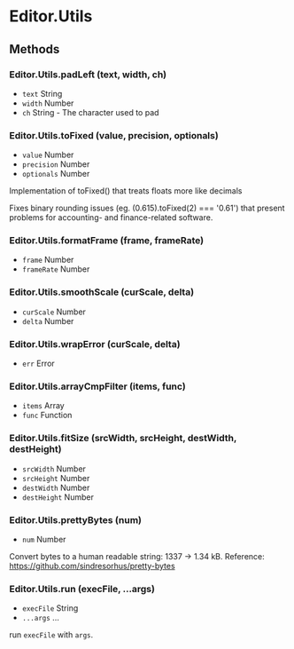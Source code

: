 # Editor.Utils

## Methods

### Editor.Utils.padLeft (text, width, ch)

  - `text` String
  - `width` Number
  - `ch` String - The character used to pad

### Editor.Utils.toFixed (value, precision, optionals)

  - `value` Number
  - `precision` Number
  - `optionals` Number

Implementation of toFixed() that treats floats more like decimals

Fixes binary rounding issues (eg. (0.615).toFixed(2) === '0.61') that present
problems for accounting- and finance-related software.

### Editor.Utils.formatFrame (frame, frameRate)

  - `frame` Number
  - `frameRate` Number

### Editor.Utils.smoothScale (curScale, delta)

  - `curScale` Number
  - `delta` Number

### Editor.Utils.wrapError (curScale, delta)

  - `err` Error

### Editor.Utils.arrayCmpFilter (items, func)

  - `items` Array
  - `func` Function

### Editor.Utils.fitSize (srcWidth, srcHeight, destWidth, destHeight)

  - `srcWidth` Number
  - `srcHeight` Number
  - `destWidth` Number
  - `destHeight` Number

### Editor.Utils.prettyBytes (num)

  - `num` Number

Convert bytes to a human readable string: 1337 → 1.34 kB. Reference: https://github.com/sindresorhus/pretty-bytes

### Editor.Utils.run (execFile, ...args)

  - `execFile` String
  - `...args` ...

run `execFile` with `args`.

